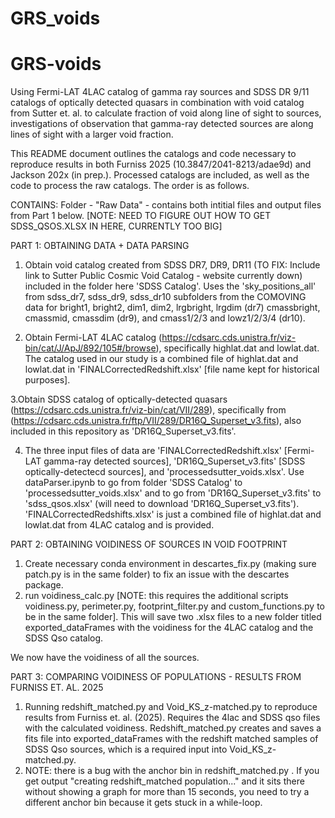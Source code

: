 # GRS_voids

# GRS-voids
Using Fermi-LAT 4LAC catalog of gamma ray sources and SDSS DR 9/11 catalogs of optically detected quasars in combination with void catalog from Sutter et. al. to calculate fraction of void along line of sight to sources, investigations of observation that gamma-ray detected sources are along lines of sight with a larger void fraction. 

This README document outlines the catalogs and code necessary to reproduce results in both Furniss 2025 (10.3847/2041-8213/adae9d) and Jackson 202x (in prep.). Processed catalogs are included, as well as the code to process the raw catalogs. The order is as follows.

CONTAINS:
Folder - "Raw Data" - contains both intitial files and output files from Part 1 below. [NOTE: NEED TO FIGURE OUT HOW TO GET SDSS_QSOS.XLSX IN HERE, CURRENTLY TOO BIG]

PART 1: OBTAINING DATA + DATA PARSING

1. Obtain void catalog created from SDSS DR7, DR9, DR11 (TO FIX: Include link to Sutter Public Cosmic Void Catalog - website currently down) included in the folder here 'SDSS Catalog'. Uses the 'sky_positions_all' from sdss_dr7, sdss_dr9, sdss_dr10 subfolders from the COMOVING data for bright1, bright2, dim1, dim2, lrgbright, lrgdim (dr7) cmassbright, cmassmid, cmassdim (dr9), and cmass1/2/3 and lowz1/2/3/4 (dr10).

2.  Obtain Fermi-LAT 4LAC catalog (https://cdsarc.cds.unistra.fr/viz-bin/cat/J/ApJ/892/105#/browse), specifically highlat.dat and lowlat.dat. The catalog used in our study is a combined file of highlat.dat and lowlat.dat in 'FINALCorrectedRedshift.xlsx' [file name kept for historical purposes].

   
3.Obtain SDSS catalog of optically-detected quasars (https://cdsarc.cds.unistra.fr/viz-bin/cat/VII/289), specifically from (https://cdsarc.cds.unistra.fr/ftp/VII/289/DR16Q_Superset_v3.fits), also included in this repository as 'DR16Q_Superset_v3.fits'. 


4. The three input files of data are 'FINALCorrectedRedshift.xlsx' [Fermi-LAT gamma-ray detected sources], 'DR16Q_Superset_v3.fits' [SDSS optically-detectecd sources], and 'processedsutter_voids.xlsx'. Use dataParser.ipynb to go from folder 'SDSS Catalog' to 'processedsutter_voids.xlsx' and to go from 'DR16Q_Superset_v3.fits' to 'sdss_qsos.xlsx' (will need to download 'DR16Q_Superset_v3.fits'). 'FINALCorrectedRedshifts.xlsx' is just a combined file of highlat.dat and lowlat.dat from 4LAC catalog and is provided.

PART 2: OBTAINING VOIDINESS OF SOURCES IN VOID FOOTPRINT

1. Create necessary conda environment in descartes_fix.py (making sure patch.py is in the same folder) to fix an issue with the descartes package.
2. run voidiness_calc.py [NOTE: this requires the additional scripts voidiness.py, perimeter.py, footprint_filter.py and custom_functions.py to be in the same folder]. This will save two .xlsx files to a new folder titled exported_dataFrames with the voidiness for the 4LAC catalog and the SDSS Qso catalog.

We now have the voidiness of all the sources. 

PART 3: COMPARING VOIDINESS OF POPULATIONS - RESULTS FROM FURNISS ET. AL. 2025

1. Running redshift_matched.py and Void_KS_z-matched.py to reproduce results from Furniss et. al. (2025). Requires the 4lac and SDSS qso files with the calculated voidiness. Redshift_matched.py creates and saves a fits file into exported_dataFrames with the redshift matched samples of SDSS Qso sources, which is a required input into Void_KS_z-matched.py.
2. NOTE: there is a bug with the anchor bin in redshift_matched.py . If you get output "creating redshift_matched population..." and it sits there without showing a graph for more than 15 seconds, you need to try a different anchor bin because it gets stuck in a while-loop.

   

